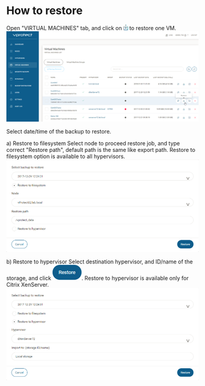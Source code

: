 # How to restore

Open "VIRTUAL MACHINES" tab, and click on ![](../.gitbook/assets/admin_webui_how_restore_icon_restore.png) to restore one VM. ![](../.gitbook/assets/admin_webui_how_restore_select_one.png)

Select date/time of the backup to restore.

a\) Restore to filesystem Select node to proceed restore job, and type correct "Restore path", default path is the same like export path. Restore to filesystem option is available to all hypervisors. ![](../.gitbook/assets/admin_webui_how_restore_filesystem.png)

b\) Restore to hypervisor Select destination hypervisor, and ID/name of the storage, and click ![](../.gitbook/assets/admin_webui_how_restore_icon_blue_restore.png). Restore to hypervisor is available only for Citrix XenServer. ![](../.gitbook/assets/admin_webui_how_restore_hypervisor.png)

